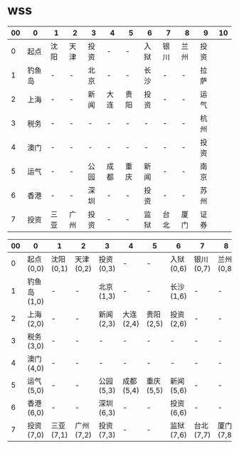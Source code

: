 # wss

00|0|1|2|3|4|5|6|7|8|9|10|
---|---|---|---|---|---|---|---|---|---|---|---
0|起点|沈阳|天津|投资|-|-|入狱|银川|兰州|投资
1|钓鱼岛|-|-|北京|-|-|长沙|-|-|拉萨
2|上海|-|-|新闻|大连|贵阳|投资|-|-|运气
3|税务|-|-|-|-|-|-|-|-|杭州
4|澳门|-|-|-|-|-|-|-|-|投资
5|运气|-|-|公园|成都|重庆|新闻|-|-|南京
6|香港|-|-|深圳|-|-|投资|-|-|苏州
7|投资|三亚|广州|投资|-|-|监狱|台北|厦门|证券


00|0|1|2|3|4|5|6|7|8|9|10|
---|---|---|---|---|---|---|---|---|---|---|---
0|起点(0,0)|沈阳(0,1)|天津(0,2)|投资(0,3)|-|-|入狱(0,6)|银川(0,7)|兰州(0,8)|投资(0,9)
1|钓鱼岛(1,0)|-|-|北京(1,3)|-|-|长沙(1,6)|-|-|拉萨(1,9)
2|上海(2,0)|-|-|新闻(2,3)|大连(2,4)|贵阳(2,5)|投资(2,6)|-|-|运气(2,9)
3|税务(3,0)|-|-|-|-|-|-|-|-|杭州(3,9)
4|澳门(4,0)|-|-|-|-|-|-|-|-|投资(4,9)
5|运气(5,0)|-|-|公园(5,3)|成都(5,4)|重庆(5,5)|新闻(5,6)|-|-|南京(5,9)
6|香港(6,0)|-|-|深圳(6,3)|-|-|投资(6,6)|-|-|苏州(6,9)
7|投资(7,0)|三亚(7,1)|广州(7,2)|投资(7,3)|-|-|监狱(7,6)|台北(7,7)|厦门(7,8)|证券(7,9)